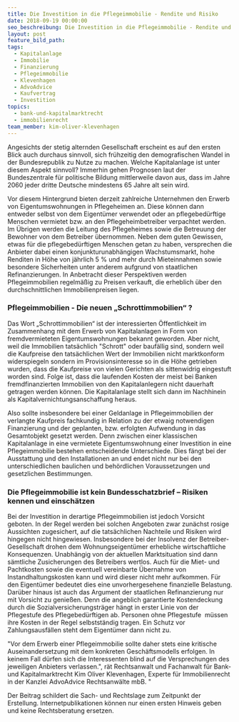 ```yaml
---
title: Die Investition in die Pflegeimmobilie - Rendite und Risiko
date: 2018-09-19 00:00:00
seo_beschreibung: Die Investition in die Pflegeimmobilie - Rendite und Risiko
layout: post
feature_bild_path:
tags:
  - Kapitalanlage
  - Immobilie
  - Finanzierung
  - Pflegeimmobilie
  - Klevenhagen
  - AdvoAdvice
  - Kaufvertrag
  - Investition
topics:
  - bank-und-kapitalmarktrecht
  - immobilienrecht
team_member: kim-oliver-klevenhagen
---
```


Angesichts der stetig alternden Gesellschaft erscheint es auf den ersten Blick auch durchaus sinnvoll, sich fr&uuml;hzeitig den demografischen Wandel in der Bundesrepublik zu Nutze zu machen. Welche Kapitalanlage ist unter diesem Aspekt sinnvoll? Immerhin gehen Prognosen laut der Bundeszentrale f&uuml;r politische Bildung mittlerweile davon aus, dass im Jahre 2060 jeder dritte Deutsche mindestens 65 Jahre alt sein wird.

Vor diesem Hintergrund bieten derzeit zahlreiche Unternehmen den Erwerb von Eigentumswohnungen in Pflegeheimen an. Diese k&ouml;nnen dann entweder selbst von dem Eigent&uuml;mer verwendet oder an pflegebed&uuml;rftige Menschen vermietet bzw. an den Pflegeheimbetreiber verpachtet werden. Im &Uuml;brigen werden die Leitung des Pflegeheimes sowie die Betreuung der Bewohner von dem Betreiber &uuml;bernommen. Neben dem guten Gewissen, etwas f&uuml;r die pflegebed&uuml;rftigen Menschen getan zu haben, versprechen die Anbieter dabei einen konjunkturunabh&auml;ngigen Wachstumsmarkt, hohe Renditen in H&ouml;he von j&auml;hrlich 5 % und mehr durch Mieteinnahmen sowie besondere Sicherheiten unter anderem aufgrund von staatlichen Refinanzierungen. In Anbetracht dieser Perspektiven werden Pflegeimmobilien regelm&auml;&szlig;ig zu Preisen verkauft, die erheblich &uuml;ber den durchschnittlichen Immobilienpreisen liegen.

### Pflegeimmobilien - Die neuen „Schrottimmobilien“ ?

Das Wort „Schrottimmobilien“ ist der interessierten &Ouml;ffentlichkeit im Zusammenhang mit dem Erwerb von Kapitalanlagen in Form von fremdvermieteten Eigentumswohnungen bekannt geworden. Aber nicht, weil die Immobilien tats&auml;chlich "Schrott" oder bauf&auml;llig sind, sondern weil die Kaufpreise den tats&auml;chlichen Wert der Immobilien nicht marktkonform widerspiegeln sondern im Provisionsinteresse so in die H&ouml;he getrieben wurden, dass die Kaufpreise von vielen Gerichten als sittenwidrig eingestuft worden sind. Folge ist, dass die laufenden Kosten der meist bei Banken fremdfinanzierten Immobilien von den Kapitalanlegern nicht dauerhaft getragen werden k&ouml;nnen. Die Kapitalanlage stellt sich dann im Nachhinein als Kapitalvernichtungsanschaffung heraus.&nbsp;

Also sollte insbesondere bei einer Geldanlage in Pflegeimmobilien der verlangte Kaufpreis fachkundig in Relation zu der etwaig notwendigen Finanzierung und der geplanten, bzw. erfolgten Aufwendung in das Gesamtobjekt gesetzt werden. Denn zwischen einer klassischen Kapitalanlage in eine vermietete Eigentumswohnung einer Investition in eine Pflegeimmobilie bestehen entscheidende Unterschiede. Dies f&auml;ngt bei der Ausstattung und den Installationen an und endet nicht nur bei den unterschiedlichen baulichen und beh&ouml;rdlichen Voraussetzungen und gesetzlichen Bestimmungen.&nbsp;

### Die Pflegeimmobilie ist kein Bundesschatzbrief – Risiken kennen und einsch&auml;tzen

Bei der Investition in derartige Pflegeimmobilien ist jedoch Vorsicht geboten. In der Regel werden bei solchen Angeboten zwar zun&auml;chst rosige Aussichten zugesichert, auf die tats&auml;chlichen Nachteile und Risiken wird hingegen nicht hingewiesen. Insbesondere bei der Insolvenz der Betreiber-Gesellschaft drohen dem Wohnungseigent&uuml;mer erhebliche wirtschaftliche Konsequenzen. Unabh&auml;ngig von der aktuellen Marktsituation sind dann s&auml;mtliche Zusicherungen des Betreibers wertlos. Auch f&uuml;r die Miet- und Pachtkosten sowie die eventuell vereinbarte &Uuml;bernahme von Instandhaltungskosten kann und wird dieser nicht mehr aufkommen. F&uuml;r den Eigent&uuml;mer bedeutet dies eine unvorhergesehene finanzielle Belastung. Dar&uuml;ber hinaus ist auch das Argument der staatlichen Refinanzierung nur mit Vorsicht zu genie&szlig;en. Denn die angeblich garantierte Kostendeckung durch die Sozialversicherungstr&auml;ger h&auml;ngt in erster Linie von der Pflegestufe des Pflegebed&uuml;rftigen ab. Personen ohne Pflegestufe &nbsp;m&uuml;ssen ihre Kosten in der Regel selbstst&auml;ndig tragen. Ein Schutz vor Zahlungsausf&auml;llen steht dem Eigent&uuml;mer dann nicht zu.

"Vor dem Erwerb einer Pflegeimmobilie sollte daher stets eine kritische Auseinandersetzung mit dem konkreten Gesch&auml;ftsmodells erfolgen. In keinem Fall d&uuml;rfen sich die Interessenten blind auf die Versprechungen des jeweiligen Anbieters verlassen.", r&auml;t Rechtsanwalt und Fachanwalt f&uuml;r Bank- und Kapitalmarktrecht Kim Oliver Klevenhagen, Experte f&uuml;r Immobilienrecht in der Kanzlei AdvoAdvice Rechtsanw&auml;lte mbB. "&nbsp;

Der Beitrag schildert die Sach- und Rechtslage zum Zeitpunkt der Erstellung. Internetpublikationen k&ouml;nnen nur einen ersten Hinweis geben und keine Rechtsberatung ersetzen.
